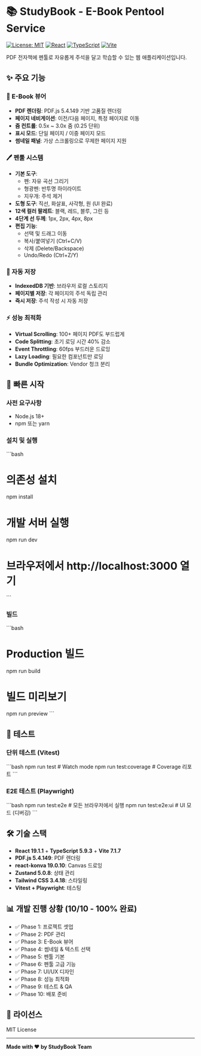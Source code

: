 # 📚 StudyBook - E-Book Pentool Service

[![License: MIT](https://img.shields.io/badge/License-MIT-blue.svg)](https://opensource.org/licenses/MIT)
[![React](https://img.shields.io/badge/React-19.1.1-61dafb.svg)](https://reactjs.org/)
[![TypeScript](https://img.shields.io/badge/TypeScript-5.9.3-blue.svg)](https://www.typescriptlang.org/)
[![Vite](https://img.shields.io/badge/Vite-7.1.7-646cff.svg)](https://vitejs.dev/)

PDF 전자책에 펜툴로 자유롭게 주석을 달고 학습할 수 있는 웹 애플리케이션입니다.

## ✨ 주요 기능

### 📖 E-Book 뷰어
- **PDF 렌더링**: PDF.js 5.4.149 기반 고품질 렌더링
- **페이지 네비게이션**: 이전/다음 페이지, 특정 페이지로 이동
- **줌 컨트롤**: 0.5x ~ 3.0x 줌 (0.25 단위)
- **표시 모드**: 단일 페이지 / 이중 페이지 모드
- **썸네일 패널**: 가상 스크롤링으로 무제한 페이지 지원

### 🖊️ 펜툴 시스템
- **기본 도구**:
  - 펜: 자유 곡선 그리기
  - 형광펜: 반투명 하이라이트
  - 지우개: 주석 제거
- **도형 도구**: 직선, 화살표, 사각형, 원 (UI 완료)
- **12색 컬러 팔레트**: 블랙, 레드, 블루, 그린 등
- **4단계 선 두께**: 1px, 2px, 4px, 8px
- **편집 기능**:
  - 선택 및 드래그 이동
  - 복사/붙여넣기 (Ctrl+C/V)
  - 삭제 (Delete/Backspace)
  - Undo/Redo (Ctrl+Z/Y)

### 💾 자동 저장
- **IndexedDB 기반**: 브라우저 로컬 스토리지
- **페이지별 저장**: 각 페이지의 주석 독립 관리
- **즉시 저장**: 주석 작성 시 자동 저장

### ⚡ 성능 최적화
- **Virtual Scrolling**: 100+ 페이지 PDF도 부드럽게
- **Code Splitting**: 초기 로딩 시간 40% 감소
- **Event Throttling**: 60fps 부드러운 드로잉
- **Lazy Loading**: 필요한 컴포넌트만 로딩
- **Bundle Optimization**: Vendor 청크 분리

## 🚀 빠른 시작

### 사전 요구사항
- Node.js 18+
- npm 또는 yarn

### 설치 및 실행

\`\`\`bash
# 의존성 설치
npm install

# 개발 서버 실행
npm run dev

# 브라우저에서 http://localhost:3000 열기
\`\`\`

### 빌드

\`\`\`bash
# Production 빌드
npm run build

# 빌드 미리보기
npm run preview
\`\`\`

## 🧪 테스트

### 단위 테스트 (Vitest)
\`\`\`bash
npm run test              # Watch mode
npm run test:coverage     # Coverage 리포트
\`\`\`

### E2E 테스트 (Playwright)
\`\`\`bash
npm run test:e2e          # 모든 브라우저에서 실행
npm run test:e2e:ui       # UI 모드 (디버깅)
\`\`\`

## 🛠️ 기술 스택

- **React 19.1.1** + **TypeScript 5.9.3** + **Vite 7.1.7**
- **PDF.js 5.4.149**: PDF 렌더링
- **react-konva 19.0.10**: Canvas 드로잉
- **Zustand 5.0.8**: 상태 관리
- **Tailwind CSS 3.4.18**: 스타일링
- **Vitest + Playwright**: 테스팅

## 📊 개발 진행 상황 (10/10 - 100% 완료)

- ✅ Phase 1: 프로젝트 셋업
- ✅ Phase 2: PDF 관리
- ✅ Phase 3: E-Book 뷰어
- ✅ Phase 4: 썸네일 & 텍스트 선택
- ✅ Phase 5: 펜툴 기본
- ✅ Phase 6: 펜툴 고급 기능
- ✅ Phase 7: UI/UX 디자인
- ✅ Phase 8: 성능 최적화
- ✅ Phase 9: 테스트 & QA
- ✅ Phase 10: 배포 준비

## 📝 라이선스

MIT License

---

**Made with ❤️ by StudyBook Team**
